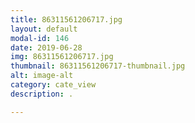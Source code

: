 ```yaml
---
title: 86311561206717.jpg
layout: default
modal-id: 146
date: 2019-06-28
img: 86311561206717.jpg
thumbnail: 86311561206717-thumbnail.jpg
alt: image-alt
category: cate_view
description: .

---
```

